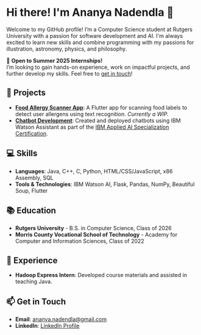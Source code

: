 # Hi there! I'm Ananya Nadendla 👋

Welcome to my GitHub profile! I’m a Computer Science student at Rutgers University with a passion for software development and AI. I'm always excited to learn new skills and combine programming with my passions for illustration, astronomy, physics, and philosophy. 

🌟 **Open to Summer 2025 Internships!**  
I’m looking to gain hands-on experience, work on impactful projects, and further develop my skills. Feel free to [get in touch](#get-in-touch)!

## 🚀 Projects
- **[Food Allergy Scanner App](https://github.com/ananya-nadendla/food_allergy_scanner)**: A Flutter app for scanning food labels to detect user allergens using text recognition. *Currently a WIP.*
- **[Chatbot Development](#)**: Created and deployed chatbots using IBM Watson Assistant as part of the [IBM Applied AI Specialization Certification](https://www.coursera.org/account/accomplishments/specialization/certificate/JHKT2XVA5M3V).

## 💻 Skills
- **Languages**: Java, C++, C, Python, HTML/CSS/JavaScript, x86 Assembly, SQL
- **Tools & Technologies**: IBM Watson AI, Flask, Pandas, NumPy, Beautiful Soup, Flutter

## 📚 Education
- **Rutgers University** - B.S. in Computer Science, Class of 2026
- **Morris County Vocational School of Technology** - Academy for Computer and Information Sciences, Class of 2022

## 📝 Experience
- **Hadoop Express Intern**: Developed course materials and assisted in teaching Java.

## 📫 Get in Touch
- **Email**: [ananya.nadendla@gmail.com](mailto:ananya.nadendla@gmail.com)
- **LinkedIn**: [LinkedIn Profile](https://www.linkedin.com/in/ananya-nadendla-961b1123b)
